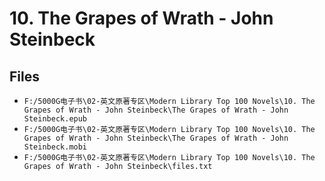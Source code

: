 # 10. The Grapes of Wrath - John Steinbeck

## Files

- `F:/5000G电子书\02-英文原著专区\Modern Library Top 100 Novels\10. The Grapes of Wrath - John Steinbeck\The Grapes of Wrath - John Steinbeck.epub`
- `F:/5000G电子书\02-英文原著专区\Modern Library Top 100 Novels\10. The Grapes of Wrath - John Steinbeck\The Grapes of Wrath - John Steinbeck.mobi`
- `F:/5000G电子书\02-英文原著专区\Modern Library Top 100 Novels\10. The Grapes of Wrath - John Steinbeck\files.txt`
